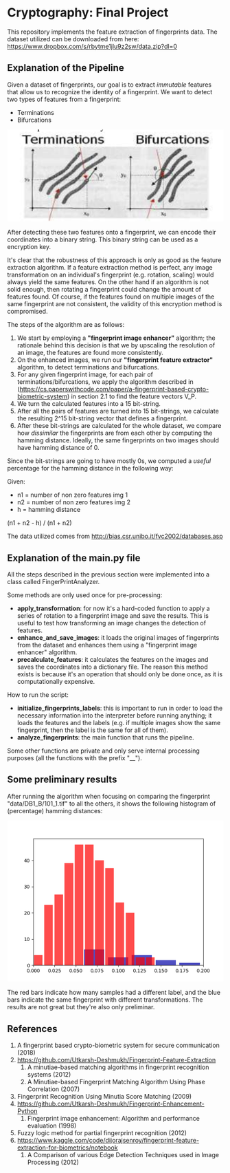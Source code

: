 # Cryptography: Final Project

This repository implements the feature extraction of fingerprints data. 
The dataset utilized can be downloaded from here: https://www.dropbox.com/s/rbytme1jlu9z2sw/data.zip?dl=0

## Explanation of the Pipeline
Given a dataset of fingerprints, our goal is to extract _immutable_ features that allow us to recognize the identity of a fingerprint.
We want to detect two types of features from a fingerprint:
* Terminations
* Bifurcations

![term_bif](img/term-bif.png)

After detecting these two features onto a fingerprint, we can encode their coordinates into a binary string.
This binary string can be used as a encryption key.

It's clear that the robustness of this approach is only as good as the feature extraction algorithm. 
If a feature extraction method is perfect, any image transformation on an individual's fingerprint (e.g. rotation, scaling) would always yield the same features.
On the other hand if an algorithm is not solid enough, then rotating a fingerprint could change the amount of features found.
Of course, if the features found on multiple images of the same fingerprint are not consistent, the validity of this encryption method is compromised.

The steps of the algorithm are as follows:
1. We start by employing a **"fingerprint image enhancer"** algorithm; the rationale behind this decision is that we by upscaling the resolution of an image, the features are found more consistently.
2. On the enhanced images, we run our **"fingerprint feature extractor"** algorithm, to detect terminations and bifurcations.
3. For any given fingerprint image, for each pair of terminations/bifurcations, we apply the algorithm described in (https://cs.paperswithcode.com/paper/a-fingerprint-based-crypto-biometric-system) in section 2.1 to find the feature vectors V_P.
4. We turn the calculated features into a 15 bit-string.
5. After all the pairs of features are turned into 15 bit-strings, we calculate the resulting 2^15 bit-string vector that defines a fingerprint.
6. After these bit-strings are calculated for the whole dataset, we compare how _dissimilar_ the fingerprints are from each other by computing the hamming distance. Ideally, the same fingerprints on two images should have hamming distance of 0.
 
Since the bit-strings are going to have mostly 0s, we computed a _useful_ percentage for the hamming distance in the following way: 

Given:
* n1 = number of non zero features img 1
* n2 = number of non zero features img 2
* h = hamming distance

(n1 + n2 - h) / (n1 + n2)

The data utilized comes from http://bias.csr.unibo.it/fvc2002/databases.asp

## Explanation of the main.py file
All the steps described in the previous section were implemented into a class called FingerPrintAnalyzer.

Some methods are only used once for pre-processing:
* **apply_transformation**: for now it's a hard-coded function to apply a series of rotation to a fingerprint image and save the results. This is useful to test how transforming an image changes the detection of features.
* **enhance_and_save_images**: it loads the original images of fingerprints from the dataset and enhances them using a "fingerprint image enhancer" algorithm.
* **precalculate_features**: it calculates the features on the images and saves the coordinates into a dictionary file. The reason this method exists is because it's an operation that should only be done once, as it is computationally expensive.

How to run the script:
* **initialize_fingerprints_labels**: this is important to run in order to load the necessary information into the interpreter before running anything; it loads the features and the labels (e.g. if multiple images show the same fingerprint, then the label is the same for all of them).
* **analyze_fingerprints**: the main function that runs the pipeline.

Some other functions are private and only serve internal processing purposes (all the functions with the prefix "__").

## Some preliminary results
After running the algorithm when focusing on comparing the fingerprint "data/DB1_B/101_1.tif" to all the others, it shows the following histogram of (percentage) hamming distances:

![results](img/results.png)

The red bars indicate how many samples had a different label, and the blue bars indicate the same fingerprint with different transformations.
The results are not great but they're also only preliminar.

## References
1. A fingerprint based crypto-biometric system for secure communication (2018)
2. https://github.com/Utkarsh-Deshmukh/Fingerprint-Feature-Extraction
   1. A minutiae-based matching algorithms in fingerprint recognition systems (2012)
   2. A Minutiae-based Fingerprint Matching Algorithm Using Phase Correlation (2007)
3. Fingerprint Recognition Using Minutia Score Matching (2009)
4. https://github.com/Utkarsh-Deshmukh/Fingerprint-Enhancement-Python
   1. Fingerprint image enhancement: Algorithm and performance evaluation (1998)
5. Fuzzy logic method for partial fingerprint recognition (2012)
6. https://www.kaggle.com/code/dijorajsenroy/fingerprint-feature-extraction-for-biometrics/notebook
   1. A Comparison of various Edge Detection Techniques used in Image Processing (2012)

